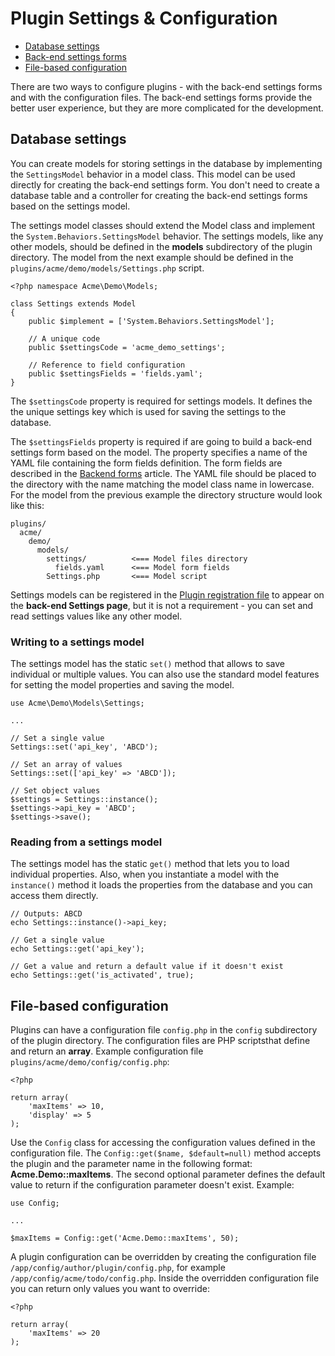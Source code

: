 # Plugin Settings & Configuration

- [Database settings](#database-settings)
- [Back-end settings forms](#backend-forms)
- [File-based configuration](#file-configuration)

There are two ways to configure plugins - with the back-end settings forms and with the configuration files. The back-end settings forms provide the better user experience, but they are more complicated for the development.

<a name="database-settings" class="anchor" href="#database-settings"></a>
## Database settings

You can create models for storing settings in the database by implementing the `SettingsModel` behavior in a model class. This model can be used directly for creating the back-end settings form. You don't need to create a database table and a controller for creating the back-end settings forms based on the settings model.

The settings model classes should extend the Model class and implement the `System.Behaviors.SettingsModel` behavior. The settings models, like any other models, should be defined in the **models** subdirectory of the plugin directory. The model from the next example should be defined in the `plugins/acme/demo/models/Settings.php` script. 

    <?php namespace Acme\Demo\Models;

    class Settings extends Model
    {
        public $implement = ['System.Behaviors.SettingsModel'];

        // A unique code
        public $settingsCode = 'acme_demo_settings';

        // Reference to field configuration
        public $settingsFields = 'fields.yaml';
    }

The `$settingsCode` property is required for settings models. It defines the the unique settings key which is used for saving the settings to the database. 

The `$settingsFields` property is required if are going to build a back-end settings form based on the model. The property specifies a name of the YAML file containing the form fields definition. The form fields are described in the [Backend forms](../backend/forms) article. The YAML file should be placed to the directory with the name matching the model class name in lowercase. For the model from the previous example the directory structure would look like this:

    plugins/
      acme/
        demo/
          models/
            settings/          <=== Model files directory
              fields.yaml      <=== Model form fields
            Settings.php       <=== Model script

Settings models can be registered in the [Plugin registration file](http://octobercms.com/docs/plugin/registration#backend-settings) to appear on the **back-end Settings page**, but it is not a requirement - you can set and read settings values like any other model.

<a name="writing-settings" class="anchor" href="#writing-settings"></a>
### Writing to a settings model

The settings model has the static `set()` method that allows to save individual or multiple values. You can also use the standard model features for setting the model properties and saving the model.

    use Acme\Demo\Models\Settings;

    ...

    // Set a single value
    Settings::set('api_key', 'ABCD');

    // Set an array of values
    Settings::set(['api_key' => 'ABCD']);

    // Set object values
    $settings = Settings::instance();
    $settings->api_key = 'ABCD';
    $settings->save();

<a name="reading-settings" class="anchor" href="#reading-settings"></a>
### Reading from a settings model

The settings model has the static `get()` method that lets you to load individual properties. Also, when you instantiate a model with the `instance()` method it loads the properties from the database and you can access them directly.

    // Outputs: ABCD
    echo Settings::instance()->api_key;

    // Get a single value
    echo Settings::get('api_key');

    // Get a value and return a default value if it doesn't exist
    echo Settings::get('is_activated', true);

<a name="file-configuration" class="anchor" href="#file-configuration"></a>
## File-based configuration

Plugins can have a configuration file `config.php` in the `config` subdirectory of the plugin directory. The configuration files are PHP scriptsthat define and return an **array**. Example configuration file `plugins/acme/demo/config/config.php`:

    <?php

    return array(
        'maxItems' => 10,
        'display' => 5
    );


Use the `Config` class for accessing the configuration values defined in the configuration file. The `Config::get($name, $default=null)` method accepts the plugin and the parameter name in the following format: **Acme.Demo::maxItems**. The second optional parameter defines the default value to return if the configuration parameter doesn't exist. Example:

    use Config;

    ...

    $maxItems = Config::get('Acme.Demo::maxItems', 50);

A plugin configuration can be overridden by creating the configuration file `/app/config/author/plugin/config.php`, for example `/app/config/acme/todo/config.php`. Inside the overridden configuration file you can return only values you want to override:

    <?php

    return array(
        'maxItems' => 20
    );